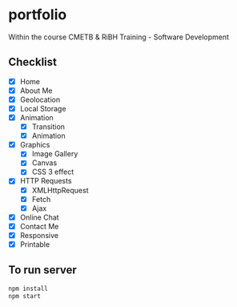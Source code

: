 # portfolio
Within the course CMETB & RiBH Training - Software Development

## Checklist
- [x] Home
- [x] About Me
- [x] Geolocation
- [x] Local Storage
- [x] Animation
  - [x] Transition
  - [x] Animation
- [x] Graphics
  - [x] Image Gallery
  - [x] Canvas
  - [x] CSS 3 effect
- [x] HTTP Requests
  - [x] XMLHttpRequest
  - [x] Fetch
  - [x] Ajax
- [x] Online Chat
- [x] Contact Me
- [x] Responsive
- [x] Printable

## To run server
```bash
npm install
npm start
```